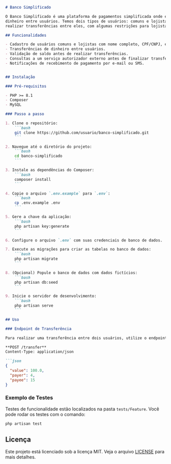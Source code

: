 ```markdown
# Banco Simplificado

O Banco Simplificado é uma plataforma de pagamentos simplificada onde é possível depositar e realizar transferências de
dinheiro entre usuários. Temos dois tipos de usuários: comuns e lojistas. Ambos têm carteira com dinheiro e podem
realizar transferências entre eles, com algumas restrições para lojistas.

## Funcionalidades

- Cadastro de usuários comuns e lojistas com nome completo, CPF/CNPJ, e-mail e senha.
- Transferências de dinheiro entre usuários.
- Validação de saldo antes de realizar transferências.
- Consultas a um serviço autorizador externo antes de finalizar transferências.
- Notificações de recebimento de pagamento por e-mail ou SMS.


## Instalação

### Pré-requisitos

- PHP >= 8.1
- Composer
- MySQL

### Passo a passo

1. Clone o repositório:
    ```bash
    git clone https://github.com/usuario/banco-simplificado.git
    ```

2. Navegue até o diretório do projeto:
    ```bash
    cd banco-simplificado
    ```

3. Instale as dependências do Composer:
    ```bash
    composer install
    ```

4. Copie o arquivo `.env.example` para `.env`:
    ```bash
    cp .env.example .env
    ```

5. Gere a chave da aplicação:
    ```bash
    php artisan key:generate
    ```

6. Configure o arquivo `.env` com suas credenciais de banco de dados.

7. Execute as migrações para criar as tabelas no banco de dados:
    ```bash
    php artisan migrate
    ```

8. (Opcional) Popule o banco de dados com dados fictícios:
    ```bash
    php artisan db:seed
    ```

9. Inicie o servidor de desenvolvimento:
    ```bash
    php artisan serve
    ```

## Uso

### Endpoint de Transferência

Para realizar uma transferência entre dois usuários, utilize o endpoint:

**POST /transfer**
Content-Type: application/json

```json
{
  "value": 100.0,
  "payer": 4,
  "payee": 15
}
```

### Exemplo de Testes

Testes de funcionalidade estão localizados na pasta `tests/Feature`. Você pode rodar os testes com o comando:

```bash
php artisan test
```

## Licença

Este projeto está licenciado sob a licença MIT. Veja o arquivo [LICENSE](LICENSE) para mais detalhes.

```
